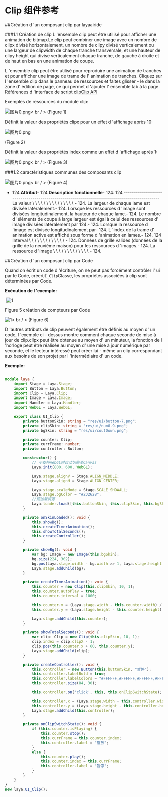 # Clip 组件参考



##Création d 'un composant clip par layaairide

###1.1 Création de clip
L 'ensemble clip peut être utilisé pour afficher une animation de bitmap.Le clip peut combiner une image avec un nombre de clipx divisé horizontalement, un nombre de clipy divisé verticalement ou une largeur de clipwidth de chaque tranche transversale, et une hauteur de clipy height qui divise verticalement chaque tranche, de gauche à droite et de haut en bas en une animation de coupe.

L 'ensemble clip peut être utilisé pour reproduire une animation de tranches et pour afficher une image de trame de l' animation de tranches.
Cliquez sur l 'ensemble clip dans le panneau de ressources et faites glisser - le dans la zone d' édition de page, ce qui permet d 'ajouter l' ensemble tab à la page.
Références d 'interface de script clip[Clip API](http://layaair.ldc.layabox.com/api/index.html?category=Core&class=laya.ui.Clip)

Exemples de ressources du module clip:

​![图片0.png](img/1.png)< br / >
(Figure 1)

Définit la valeur des propriétés clipx pour un effet d 'affichage après 10:

​![图片0.png](img/2.png)<br/>

(Figure 2)

Définit la valeur des propriétés index comme un effet d 'affichage après 1:

​![图片0.png](img/3.png)< br / >
(Figure 3)

###1.2 caractéristiques communes des composants clip

​![图片0.png](img/4.png)< br / >
(Figure 4)

- 124.**Attribut**- 124.**Description fonctionnelle**- 124.
124 --------------------------------------------------------------------------------------------
La valeur \ \ \ \ \ \ \ \ \ \ \ \ \ \ \ \- 124.
La largeur de chaque lame est divisée latéralement.- 124.
Lorsque les ressources d 'image sont divisées longitudinalement, la hauteur de chaque lame.- 124.
Le nombre d 'éléments de coupe à large largeur est égal à celui des ressources d' image divisées latéralement par 124.- 124.
Lorsque la ressource d 'image est divisée longitudinalement par- 124.
L 'index de la trame d' animation active est affiché sous forme d 'animation en lames.- 124.
124 Interval \ \ \ \ \ \ \ \ \ \ \ \ \ \- 124.
Données de grille valides (données de la grille de la neuvième maison) pour les ressources d 'images.- 124.
La ressource d 'image \ \ \ \ \ \ \ \ \ \ \ \ \ \- 124.



##Création d 'un composant clip par Code

Quand on écrit un code d 'écriture, on ne peut pas forcément contrôler l' ui par le Code, créer`UI_Clip`Classe, les propriétés associées à clip sont déterminées par Code.

**Exécution de l 'exemple:**

​	![1](gif/1.gif)<br/>

Figure 5 création de compteurs par Code

​![1](img/5.png)< br / >
(Figure 6)

D 'autres attributs de clip peuvent également être définis au moyen d' un code, l 'exemple ci - dessus montre comment chaque seconde de mise à jour de clip.clipx peut être obtenue au moyen d' un minuteur, la fonction de l 'horloge peut être réalisée au moyen d' une mise à jour numérique par seconde, et le lecteur intéressé peut créer lui - même un clip correspondant aux besoins de son projet par l 'intermédiaire d' un code.

**Exemple:**


```typescript

module laya {
    import Stage = Laya.Stage;
    import Button = Laya.Button;
    import Clip = Laya.Clip;
    import Image = Laya.Image;
    import Handler = Laya.Handler;
    import WebGL = Laya.WebGL;

    export class UI_Clip {
        private buttonSkin: string = "res/ui/button-7.png";
        private clipSkin: string = "res/ui/num0-9.png";
        private bgSkin: string = "res/ui/coutDown.png";

        private counter: Clip;
        private currFrame: number;
        private controller: Button;

        constructor() {
            // 不支持WebGL时自动切换至Canvas
            Laya.init(800, 600, WebGL);

            Laya.stage.alignV = Stage.ALIGN_MIDDLE;
            Laya.stage.alignH = Stage.ALIGN_CENTER;

            Laya.stage.scaleMode = Stage.SCALE_SHOWALL;
            Laya.stage.bgColor = "#232628";
			//预加载资源
            Laya.loader.load([this.buttonSkin, this.clipSkin, this.bgSkin], Laya.Handler.create(this, this.onSkinLoaded));
        }

        private onSkinLoaded(): void {
            this.showBg();
            this.createTimerAnimation();
            this.showTotalSeconds();
            this.createController();
        }

        private showBg(): void {
            var bg: Image = new Image(this.bgSkin);
            bg.size(224, 302);
            bg.pos(Laya.stage.width - bg.width >> 1, Laya.stage.height - bg.height >> 1);
            Laya.stage.addChild(bg);
        }

        private createTimerAnimation(): void {
            this.counter = new Clip(this.clipSkin, 10, 1);
            this.counter.autoPlay = true;
            this.counter.interval = 1000;

            this.counter.x = (Laya.stage.width - this.counter.width) / 2 - 35;
            this.counter.y = (Laya.stage.height - this.counter.height) / 2 - 40;

            Laya.stage.addChild(this.counter);
        }

        private showTotalSeconds(): void {
            var clip: Clip = new Clip(this.clipSkin, 10, 1);
            clip.index = clip.clipX - 1;
            clip.pos(this.counter.x + 60, this.counter.y);
            Laya.stage.addChild(clip);
        }

        private createController(): void {
            this.controller = new Button(this.buttonSkin, "暂停");
            this.controller.labelBold = true;
            this.controller.labelColors = "#FFFFFF,#FFFFFF,#FFFFFF,#FFFFFF";
            this.controller.size(84, 30);

            this.controller.on('click', this, this.onClipSwitchState);

            this.controller.x = (Laya.stage.width - this.controller.width) / 2;
            this.controller.y = (Laya.stage.height - this.controller.height) / 2 + 110;
            Laya.stage.addChild(this.controller);
        }

        private onClipSwitchState(): void {
            if (this.counter.isPlaying) {
                this.counter.stop();
                this.currFrame = this.counter.index;
                this.controller.label = "播放";
            }
            else {
                this.counter.play();
                this.counter.index = this.currFrame;
                this.controller.label = "暂停";
            }
        }
    }
}
new laya.UI_Clip();
```








 